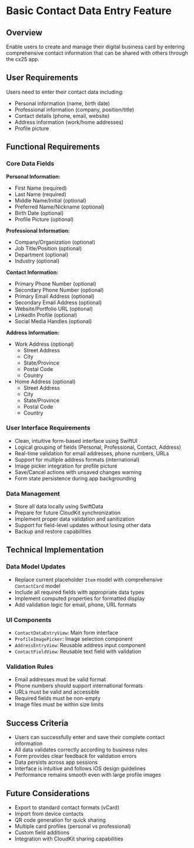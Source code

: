 # Basic Contact Data Entry Feature

## Overview
Enable users to create and manage their digital business card by entering comprehensive contact information that can be shared with others through the cx25 app.

## User Requirements
Users need to enter their contact data including:
- Personal information (name, birth date)
- Professional information (company, position/title)
- Contact details (phone, email, website)
- Address information (work/home addresses)
- Profile picture

## Functional Requirements

### Core Data Fields
**Personal Information:**
- First Name (required)
- Last Name (required)
- Middle Name/Initial (optional)
- Preferred Name/Nickname (optional)
- Birth Date (optional)
- Profile Picture (optional)

**Professional Information:**
- Company/Organization (optional)
- Job Title/Position (optional)
- Department (optional)
- Industry (optional)

**Contact Information:**
- Primary Phone Number (optional)
- Secondary Phone Number (optional)
- Primary Email Address (optional)
- Secondary Email Address (optional)
- Website/Portfolio URL (optional)
- LinkedIn Profile (optional)
- Social Media Handles (optional)

**Address Information:**
- Work Address (optional)
  - Street Address
  - City
  - State/Province
  - Postal Code
  - Country
- Home Address (optional)
  - Street Address
  - City
  - State/Province
  - Postal Code
  - Country

### User Interface Requirements
- Clean, intuitive form-based interface using SwiftUI
- Logical grouping of fields (Personal, Professional, Contact, Address)
- Real-time validation for email addresses, phone numbers, URLs
- Support for multiple address formats (international)
- Image picker integration for profile picture
- Save/Cancel actions with unsaved changes warning
- Form state persistence during app backgrounding

### Data Management
- Store all data locally using SwiftData
- Prepare for future CloudKit synchronization
- Implement proper data validation and sanitization
- Support for field-level updates without losing other data
- Backup and restore capabilities

## Technical Implementation

### Data Model Updates
- Replace current placeholder `Item` model with comprehensive `ContactCard` model
- Include all required fields with appropriate data types
- Implement computed properties for formatted display
- Add validation logic for email, phone, URL formats

### UI Components
- `ContactDataEntryView`: Main form interface
- `ProfileImagePicker`: Image selection component
- `AddressEntryView`: Reusable address input component
- `ContactFieldView`: Reusable text field with validation

### Validation Rules
- Email addresses must be valid format
- Phone numbers should support international formats
- URLs must be valid and accessible
- Required fields must be non-empty
- Image files must be within size limits

## Success Criteria
- Users can successfully enter and save their complete contact information
- All data validates correctly according to business rules
- Form provides clear feedback for validation errors
- Data persists across app sessions
- Interface is intuitive and follows iOS design guidelines
- Performance remains smooth even with large profile images

## Future Considerations
- Export to standard contact formats (vCard)
- Import from device contacts
- QR code generation for quick sharing
- Multiple card profiles (personal vs professional)
- Custom field additions
- Integration with CloudKit sharing capabilities